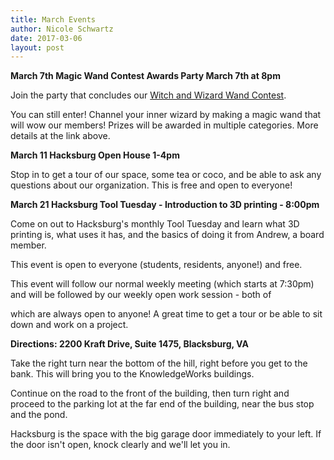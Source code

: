 ```yaml
---
title: March Events
author: Nicole Schwartz
date: 2017-03-06
layout: post
---
```


**March 7th Magic Wand Contest Awards Party March 7th at 8pm**

Join the party that concludes our [Witch and Wizard Wand Contest](https://wiki.hacksburg.org/events:2017:magic_wand_contest).

You can still enter! Channel your inner wizard by making a magic wand that will wow our members! Prizes will be awarded in multiple categories. More details at the link above.

**March 11 Hacksburg Open House 1-4pm**

Stop in to get a tour of our space, some tea or coco, and be able to ask any questions about our organization. This is free and open to everyone!

**March 21 Hacksburg Tool Tuesday - Introduction to 3D printing - 8:00pm**
 
Come on out to Hacksburg's monthly Tool Tuesday and learn what 3D printing is, what uses it has, and the basics of doing it from Andrew, a board member.

This event is open to everyone (students, residents, anyone!) and free.

This event will follow our normal weekly meeting (which starts at 7:30pm) and will be followed by our weekly open work session - both of 

which are always open to anyone! A great time to get a tour or be able to sit down and work on a project.

**Directions: 2200 Kraft Drive, Suite 1475, Blacksburg, VA**

Take the right turn near the bottom of the hill, right before you get to the bank. This will bring you to the KnowledgeWorks buildings.

Continue on the road to the front of the building, then turn right and proceed to the parking lot at the far end of the building, near the bus stop and the pond.

Hacksburg is the space with the big garage door immediately to your left. If the door isn't open, knock clearly and we'll let you in.
